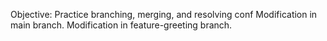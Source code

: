 Objective: Practice branching, merging, and resolving conf
Modification in main branch.
Modification in feature-greeting branch.
